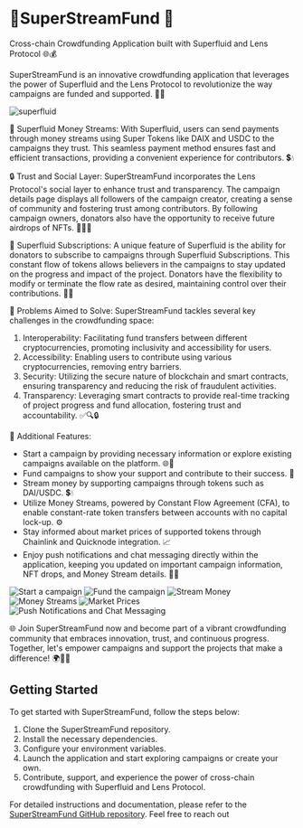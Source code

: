 # 🌟SuperStreamFund 📝
Cross-chain Crowdfunding Application built with Superfluid and Lens Protocol 🌐💰

SuperStreamFund is an innovative crowdfunding application that leverages the power of Superfluid and the Lens Protocol to revolutionize the way campaigns are funded and supported. 🚀🔗

![superfluid](https://github.com/legendarykamal/SuperStreamFund/assets/95926324/599f7b15-6477-4d95-aff4-716da2e78b36)

💸 Superfluid Money Streams:
With Superfluid, users can send payments through money streams using Super Tokens like DAIX and USDC to the campaigns they trust. This seamless payment method ensures fast and efficient transactions, providing a convenient experience for contributors. 💲💧

🔒 Trust and Social Layer:
SuperStreamFund incorporates the Lens Protocol's social layer to enhance trust and transparency. The campaign details page displays all followers of the campaign creator, creating a sense of community and fostering trust among contributors. By following campaign owners, donators also have the opportunity to receive future airdrops of NFTs. 👥🔎🌐

🔄 Superfluid Subscriptions:
A unique feature of Superfluid is the ability for donators to subscribe to campaigns through Superfluid Subscriptions. This constant flow of tokens allows believers in the campaigns to stay updated on the progress and impact of the project. Donators have the flexibility to modify or terminate the flow rate as desired, maintaining control over their contributions. 🌊💪

🎯 Problems Aimed to Solve:
SuperStreamFund tackles several key challenges in the crowdfunding space:
1. Interoperability: Facilitating fund transfers between different cryptocurrencies, promoting inclusivity and accessibility for users.
2. Accessibility: Enabling users to contribute using various cryptocurrencies, removing entry barriers.
3. Security: Utilizing the secure nature of blockchain and smart contracts, ensuring transparency and reducing the risk of fraudulent activities.
4. Transparency: Leveraging smart contracts to provide real-time tracking of project progress and fund allocation, fostering trust and accountability. ✅🔍🔒

🌟 Additional Features:
- Start a campaign by providing necessary information or explore existing campaigns available on the platform. 🌐🚀
- Fund campaigns to show your support and contribute to their success. 💪
- Stream money by supporting campaigns through tokens such as DAI/USDC. 💲💧
- Utilize Money Streams, powered by Constant Flow Agreement (CFA), to enable constant-rate token transfers between accounts with no capital lock-up. ⚙️
- Stay informed about market prices of supported tokens through Chainlink and Quicknode integration. 📈
- Enjoy push notifications and chat messaging directly within the application, keeping you updated on important campaign information, NFT drops, and Money Stream details. 💬📢

![Start a campaign](https://user-images.githubusercontent.com/95926324/219902226-bceca6c7-07f9-400d-821c-bf898e453758.png)
![Fund the campaign](https://user-images.githubusercontent.com/95926324/219901968-fffec84e-2561-4c02-8a3f-052362aaf56a.png)
![Stream Money](https://user-images.githubusercontent.com/95926324/219885034-6da65b45-c8e7-4397-96e0-b95884a8d405.png)
![Money Streams](https://user-images.githubusercontent.com/95926324/219885338-0855fb2b-31ef-4dad-b268-15e90a559c9f.png)
![Market Prices](https://user-images.githubusercontent.com/95926324/219902105-5bf0e524-d464-46f8-b9f9-7d874e776e84.png)
![Push Notifications and Chat Messaging](https://user-images.githubusercontent.com/95926324/219762719-ea46321c-5f5a-4fe2-980e-61f4fba7b59e.png)


🌐 Join SuperStreamFund now and become part of a vibrant crowdfunding community that embraces innovation, trust, and continuous progress. Together, let's empower campaigns and support the projects that make a difference! 🌍🤝🚀

## Getting Started

To get started with SuperStreamFund, follow the steps below:

1. Clone the SuperStreamFund repository.
2. Install the necessary dependencies.
3. Configure your environment variables.
4. Launch the application and start exploring campaigns or create your own.
5. Contribute, support, and experience the power of cross-chain crowdfunding with Superfluid and Lens Protocol.

For detailed instructions and documentation, please refer to the [SuperStreamFund GitHub repository](https://github.com/superstreamfund). Feel free to reach out

